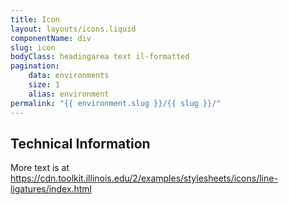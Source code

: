 ```yaml
---
title: Icon
layout: layouts/icons.liquid
componentName: div
slug: icon
bodyClass: headingarea text il-formatted
pagination:
    data: environments
    size: 1
    alias: environment
permalink: "{{ environment.slug }}/{{ slug }}/"
---
```

## Technical Information

More text is at https://cdn.toolkit.illinois.edu/2/examples/stylesheets/icons/line-ligatures/index.html